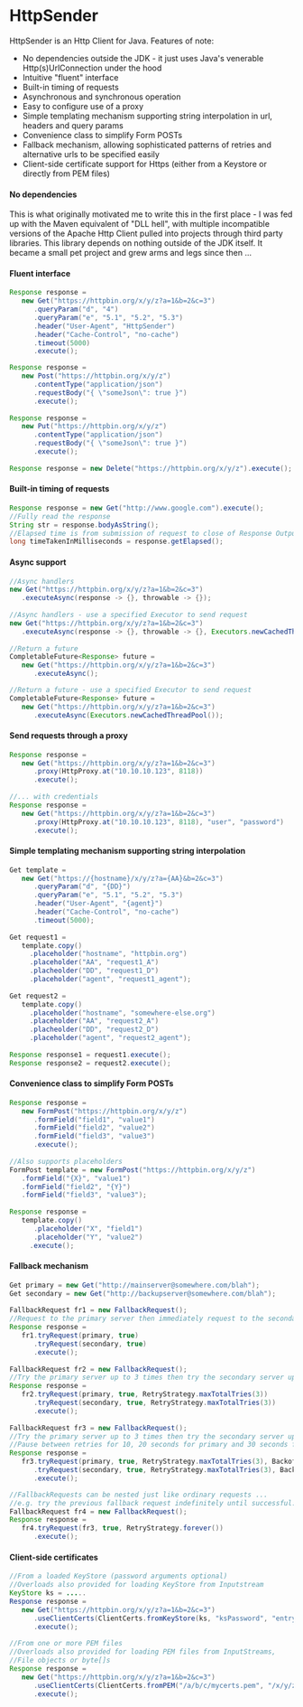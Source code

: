 # HttpSender

HttpSender is an Http Client for Java. Features of note: 
* No dependencies outside the JDK - it just uses Java's venerable Http(s)UrlConnection under the hood
* Intuitive "fluent" interface
* Built-in timing of requests
* Asynchronous and synchronous operation
* Easy to configure use of a proxy
* Simple templating mechanism supporting string interpolation in url, headers and query params
* Convenience class to simplify Form POSTs
* Fallback mechanism, allowing sophisticated patterns of retries and alternative urls to be specified easily
* Client-side certificate support for Https (either from a Keystore or directly from PEM files)

#### No dependencies
This is what originally motivated me to write this in the first place - I was fed up with the Maven equivalent of "DLL hell", with multiple incompatible versions of the Apache Http Client pulled into projects through third party libraries. This library depends on nothing outside of the JDK itself. It became a small pet project and grew arms and legs since then ...

#### Fluent interface
```java
Response response = 
   new Get("https://httpbin.org/x/y/z?a=1&b=2&c=3")
      .queryParam("d", "4")
      .queryParam("e", "5.1", "5.2", "5.3")
      .header("User-Agent", "HttpSender")
      .header("Cache-Control", "no-cache")
      .timeout(5000)
      .execute();

Response response = 
   new Post("https://httpbin.org/x/y/z")
      .contentType("application/json")
      .requestBody("{ \"someJson\": true }")
      .execute();
   
Response response = 
   new Put("https://httpbin.org/x/y/z")
      .contentType("application/json")
      .requestBody("{ \"someJson\": true }")
      .execute(); 
   
Response response = new Delete("https://httpbin.org/x/y/z").execute();
```          
#### Built-in timing of requests
```java
Response response = new Get("http://www.google.com").execute();
//Fully read the response
String str = response.bodyAsString();
//Elapsed time is from submission of request to close of Response OutputStream
long timeTakenInMilliseconds = response.getElapsed(); 
```
#### Async support
```java
//Async handlers
new Get("https://httpbin.org/x/y/z?a=1&b=2&c=3")
   .executeAsync(response -> {}, throwable -> {});
   
//Async handlers - use a specified Executor to send request
new Get("https://httpbin.org/x/y/z?a=1&b=2&c=3")
   .executeAsync(response -> {}, throwable -> {}, Executors.newCachedThreadPool());
   
//Return a future
CompletableFuture<Response> future = 
   new Get("https://httpbin.org/x/y/z?a=1&b=2&c=3")
      .executeAsync();

//Return a future - use a specified Executor to send request
CompletableFuture<Response> future = 
   new Get("https://httpbin.org/x/y/z?a=1&b=2&c=3")
      .executeAsync(Executors.newCachedThreadPool());
```
#### Send requests through a proxy
```java
Response response = 
   new Get("https://httpbin.org/x/y/z?a=1&b=2&c=3")
      .proxy(HttpProxy.at("10.10.10.123", 8118))
      .execute();
   
//... with credentials
Response response = 
   new Get("https://httpbin.org/x/y/z?a=1&b=2&c=3")
      .proxy(HttpProxy.at("10.10.10.123", 8118), "user", "password")
      .execute();
```
#### Simple templating mechanism supporting string interpolation
```java
Get template = 
   new Get("https://{hostname}/x/y/z?a={AA}&b=2&c=3")
      .queryParam("d", "{DD}")
      .queryParam("e", "5.1", "5.2", "5.3")
      .header("User-Agent", "{agent}")
      .header("Cache-Control", "no-cache")
      .timeout(5000);
   
Get request1 = 
   template.copy()
     .placeholder("hostname", "httpbin.org")
     .placeholder("AA", "request1_A")
     .placheolder("DD", "request1_D")
     .placeholder("agent", "request1_agent");
                     
Get request2 = 
   template.copy()
     .placeholder("hostname", "somewhere-else.org")
     .placeholder("AA", "request2_A")
     .placheolder("DD", "request2_D")
     .placeholder("agent", "request2_agent");
   
Response response1 = request1.execute();
Response response2 = request2.execute();
```
#### Convenience class to simplify Form POSTs
```java
Response response = 
   new FormPost("https://httpbin.org/x/y/z")
      .formField("field1", "value1")
      .formField("field2", "value2")
      .formField("field3", "value3")
      .execute();
       
//Also supports placeholders
FormPost template = new FormPost("https://httpbin.org/x/y/z")
   .formField("{X}", "value1")
   .formField("field2", "{Y}")
   .formField("field3", "value3");
   
Response response = 
   template.copy()
      .placeholder("X", "field1")
      .placeholder("Y", "value2")
     .execute();
```
#### Fallback mechanism
```java
Get primary = new Get("http://mainserver@somewhere.com/blah");
Get secondary = new Get("http://backupserver@somewhere.com/blah");
   
FallbackRequest fr1 = new FallbackRequest();
//Request to the primary server then immediately request to the secondary server if that fails.
Response response = 
   fr1.tryRequest(primary, true)
      .tryRequest(secondary, true)
      .execute();
   
FallbackRequest fr2 = new FallbackRequest();
//Try the primary server up to 3 times then try the secondary server up to 3 times
Response response = 
   fr2.tryRequest(primary, true, RetryStrategy.maxTotalTries(3))
      .tryRequest(secondary, true, RetryStrategy.maxTotalTries(3))
      .execute();
      
FallbackRequest fr3 = new FallbackRequest();
//Try the primary server up to 3 times then try the secondary server up to 3 times
//Pause between retries for 10, 20 seconds for primary and 30 seconds for secondary
Response response = 
   fr3.tryRequest(primary, true, RetryStrategy.maxTotalTries(3), BackoffStrategy.specified(10000, 20000))
      .tryRequest(secondary, true, RetryStrategy.maxTotalTries(3), BackoffStrategy.specified(30000))
      .execute();

//FallbackRequests can be nested just like ordinary requests ...
//e.g. try the previous fallback request indefinitely until successful:
FallbackRequest fr4 = new FallbackRequest();
Response response = 
   fr4.tryRequest(fr3, true, RetryStrategy.forever())
      .execute();
```
#### Client-side certificates
```java
//From a loaded KeyStore (password arguments optional)
//Overloads also provided for loading KeyStore from Inputstream
KeyStore ks = .....
Response response = 
   new Get("https://httpbin.org/x/y/z?a=1&b=2&c=3")
      .useClientCerts(ClientCerts.fromKeyStore(ks, "ksPassword", "entryPassword"))
      .execute();
     
//From one or more PEM files
//Overloads also provided for loading PEM files from InputStreams,
//File objects or byte[]s         
Response response = 
   new Get("https://httpbin.org/x/y/z?a=1&b=2&c=3")
      .useClientCerts(ClientCerts.fromPEM("/a/b/c/mycerts.pem", "/x/y/z/another.pem"))
      .execute();
```
